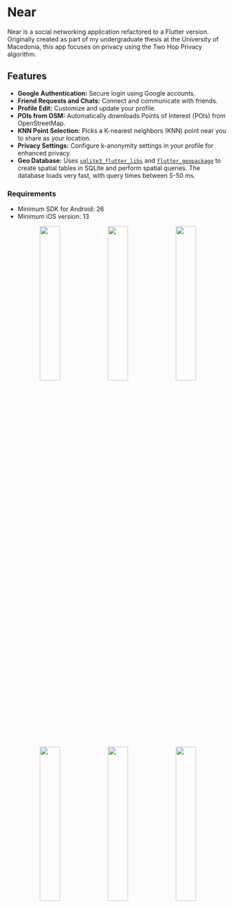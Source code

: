# Near

Near is a social networking application refactored to a Flutter version. Originally created as part of my undergraduate thesis at the University of Macedonia, this app focuses on privacy using the Two Hop Privacy algorithm.

## Features

- **Google Authentication:** Secure login using Google accounts.
- **Friend Requests and Chats:** Connect and communicate with friends.
- **Profile Edit:** Customize and update your profile.
- **POIs from OSM:** Automatically downloads Points of Interest (POIs) from OpenStreetMap.
- **KNN Point Selection:** Picks a K-nearest neighbors (KNN) point near you to share as your location.
- **Privacy Settings:** Configure k-anonymity settings in your profile for enhanced privacy.
- **Geo Database:** Uses [`sqlite3_flutter_libs`](https://pub.dev/packages/sqlite3_flutter_libs) and [`flutter_geopackage`](https://pub.dev/packages/flutter_geopackage) to create spatial tables in SQLite and perform spatial queries. The database loads very fast, with query times between 5-50 ms.

### Requirements

- Minimum SDK for Android: 26
- Minimum iOS version: 13

<p align="center">
<img src="https://github.com/user-attachments/assets/2b8c550a-be09-4a96-91c1-52b4168d9b97" width="30%"></img> 
<img src="https://github.com/user-attachments/assets/35755895-ab03-45f2-a54a-59b9c7c16008" width="30%"></img> 
<img src="https://github.com/user-attachments/assets/c87320c2-f9bc-487e-9d4d-754f9660cb14" width="30%"></img> 
<p align="center">
<img src="https://github.com/user-attachments/assets/21ba1ad7-be7f-4e86-91fd-e922298d0ff5" width="30%"></img> 
<img src="https://github.com/user-attachments/assets/f54bcb68-0b9c-48a3-9335-2c693042c99b" width="30%"></img> 
<img src="https://github.com/user-attachments/assets/ab625602-693a-4b09-8edf-33a55b09e8ba" width="30%"></img> 
</p>








